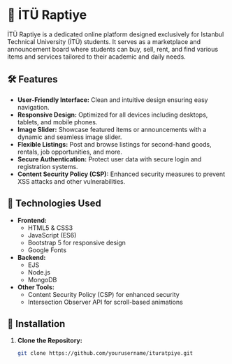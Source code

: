 # 📌 İTÜ Raptiye

İTÜ Raptiye is a dedicated online platform designed exclusively for Istanbul Technical University (İTÜ) students. It serves as a marketplace and announcement board where students can buy, sell, rent, and find various items and services tailored to their academic and daily needs.

## 🛠️ Features

- **User-Friendly Interface:** Clean and intuitive design ensuring easy navigation.
- **Responsive Design:** Optimized for all devices including desktops, tablets, and mobile phones.
- **Image Slider:** Showcase featured items or announcements with a dynamic and seamless image slider.
- **Flexible Listings:** Post and browse listings for second-hand goods, rentals, job opportunities, and more.
- **Secure Authentication:** Protect user data with secure login and registration systems.
- **Content Security Policy (CSP):** Enhanced security measures to prevent XSS attacks and other vulnerabilities.

## 🧰 Technologies Used

- **Frontend:**
  - HTML5 & CSS3
  - JavaScript (ES6)
  - Bootstrap 5 for responsive design
  - Google Fonts
- **Backend:**
  - EJS
  - Node.js
  - MongoDB
- **Other Tools:**
  - Content Security Policy (CSP) for enhanced security
  - Intersection Observer API for scroll-based animations

## 🚀 Installation

1. **Clone the Repository:**

   ```bash
   git clone https://github.com/yourusername/ituratpiye.git
